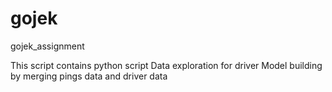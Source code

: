 # gojek

gojek_assignment

This script contains python script
  Data exploration for driver
  Model building by merging pings data and driver data
